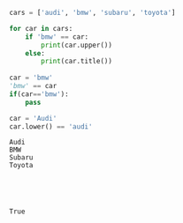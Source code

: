 

```python
cars = ['audi', 'bmw', 'subaru', 'toyota']

for car in cars:
    if 'bmw' == car:
        print(car.upper())
    else:
        print(car.title())
        
car = 'bmw'
'bmw' == car
if(car=='bmw'):
    pass

car = 'Audi'
car.lower() == 'audi'
```

    Audi
    BMW
    Subaru
    Toyota
    




    True


